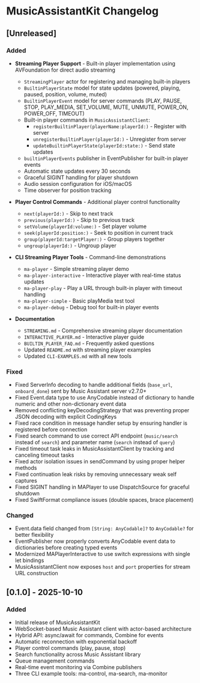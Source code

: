 # MusicAssistantKit Changelog

## [Unreleased]

### Added
- **Streaming Player Support** - Built-in player implementation using AVFoundation for direct audio streaming
  - `StreamingPlayer` actor for registering and managing built-in players
  - `BuiltinPlayerState` model for state updates (powered, playing, paused, position, volume, muted)
  - `BuiltinPlayerEvent` model for server commands (PLAY, PAUSE, STOP, PLAY_MEDIA, SET_VOLUME, MUTE, UNMUTE, POWER_ON, POWER_OFF, TIMEOUT)
  - Built-in player commands in `MusicAssistantClient`:
    - `registerBuiltinPlayer(playerName:playerId:)` - Register with server
    - `unregisterBuiltinPlayer(playerId:)` - Unregister from server
    - `updateBuiltinPlayerState(playerId:state:)` - Send state updates
  - `builtinPlayerEvents` publisher in EventPublisher for built-in player events
  - Automatic state updates every 30 seconds
  - Graceful SIGINT handling for player shutdown
  - Audio session configuration for iOS/macOS
  - Time observer for position tracking

- **Player Control Commands** - Additional player control functionality
  - `next(playerId:)` - Skip to next track
  - `previous(playerId:)` - Skip to previous track
  - `setVolume(playerId:volume:)` - Set player volume
  - `seek(playerId:position:)` - Seek to position in current track
  - `group(playerId:targetPlayer:)` - Group players together
  - `ungroup(playerId:)` - Ungroup player

- **CLI Streaming Player Tools** - Command-line demonstrations
  - `ma-player` - Simple streaming player demo
  - `ma-player-interactive` - Interactive player with real-time status updates
  - `ma-player-play` - Play a URL through built-in player with timeout handling
  - `ma-player-simple` - Basic playMedia test tool
  - `ma-player-debug` - Debug tool for built-in player events

- **Documentation**
  - `STREAMING.md` - Comprehensive streaming player documentation
  - `INTERACTIVE_PLAYER.md` - Interactive player guide
  - `BUILTIN_PLAYER_FAQ.md` - Frequently asked questions
  - Updated `README.md` with streaming player examples
  - Updated `CLI-EXAMPLES.md` with all new tools

### Fixed
- Fixed ServerInfo decoding to handle additional fields (`base_url`, `onboard_done`) sent by Music Assistant server v2.7.0+
- Fixed Event.data type to use AnyCodable instead of dictionary to handle numeric and other non-dictionary event data
- Removed conflicting keyDecodingStrategy that was preventing proper JSON decoding with explicit CodingKeys
- Fixed race condition in message handler setup by ensuring handler is registered before connection
- Fixed search command to use correct API endpoint (`music/search` instead of `search`) and parameter name (`search` instead of `query`)
- Fixed timeout task leaks in MusicAssistantClient by tracking and canceling timeout tasks
- Fixed actor isolation issues in sendCommand by using proper helper methods
- Fixed continuation leak risks by removing unnecessary weak self captures
- Fixed SIGINT handling in MAPlayer to use DispatchSource for graceful shutdown
- Fixed SwiftFormat compliance issues (double spaces, brace placement)

### Changed
- Event.data field changed from `[String: AnyCodable]?` to `AnyCodable?` for better flexibility
- EventPublisher now properly converts AnyCodable event data to dictionaries before creating typed events
- Modernized MAPlayerInteractive to use switch expressions with single let bindings
- MusicAssistantClient now exposes `host` and `port` properties for stream URL construction

## [0.1.0] - 2025-10-10

### Added
- Initial release of MusicAssistantKit
- WebSocket-based Music Assistant client with actor-based architecture
- Hybrid API: async/await for commands, Combine for events
- Automatic reconnection with exponential backoff
- Player control commands (play, pause, stop)
- Search functionality across Music Assistant library
- Queue management commands
- Real-time event monitoring via Combine publishers
- Three CLI example tools: ma-control, ma-search, ma-monitor
